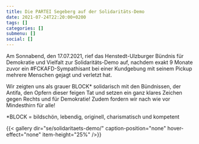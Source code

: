 ```yaml
---
title: Die PARTEI Segeberg auf der Solidaritäts-Demo
date: 2021-07-24T22:20:00+0200
tags: []
categories: []
submenu: []
social: []
---
```

Am Sonnabend, den 17.07.2021, rief das Henstedt-Ulzburger Bündnis für Demokratie und Vielfalt zur Solidaritäts-Demo auf, nachdem exakt 9 Monate zuvor ein #FCKAFD-Sympathisant bei einer Kundgebung mit seinem Pickup mehrere Menschen gejagt und verletzt hat.

Wir zeigten uns als grauer BLOCK\* solidarisch mit den Bündnissen, der Antifa, den Opfern dieser feigen Tat und setzen ein ganz klares Zeichen gegen Rechts und für Demokratie! Zudem fordern wir nach wie vor Mindesthirn für alle!

\*BLOCK = bildschön, lebendig, originell, charismatisch und kompetent

{{< gallery dir="se/solidaritaets-demo/" caption-position="none" hover-effect="none" item-height="25%" />}}
